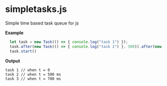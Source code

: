 # simpletasks.js
Simple time based task queue for js

**Example** 

```js
  let task = new Task(() => { console.log("task 1") });
  task.after(new Task(() => { console.log("task 2") }, 500)).after(new Task(() => { console.log("task 3") }, 200));
  task.start()
```

**Output**

```
task 1 // when t = 0
task 2 // when t = 500 ms
task 3 // when t = 700 ms
```
